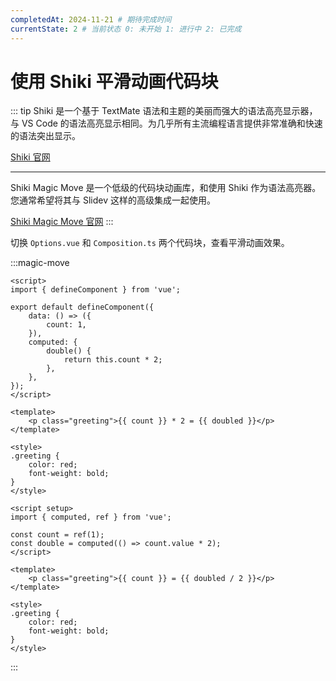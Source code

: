 ```yaml
---
completedAt: 2024-11-21 # 期待完成时间
currentState: 2 # 当前状态 0: 未开始 1: 进行中 2: 已完成
---
```


# 使用 Shiki 平滑动画代码块

::: tip
Shiki 是一个基于 TextMate 语法和主题的美丽而强大的语法高亮显示器，与 VS Code 的语法高亮显示相同。为几乎所有主流编程语言提供非常准确和快速的语法突出显示。

[Shiki 官网](https://shiki.matsu.io/)

---

Shiki Magic Move 是一个低级的代码块动画库，和使用 Shiki 作为语法高亮器。您通常希望将其与 Slidev 这样的高级集成一起使用。

[Shiki Magic Move 官网](https://shiki-magic-move.netlify.app/)
:::

切换 `Options.vue` 和 `Composition.ts` 两个代码块，查看平滑动画效果。

:::magic-move

```vue [Options.vue]
<script>
import { defineComponent } from 'vue';

export default defineComponent({
    data: () => ({
        count: 1,
    }),
    computed: {
        double() {
            return this.count * 2;
        },
    },
});
</script>

<template>
    <p class="greeting">{{ count }} * 2 = {{ doubled }}</p>
</template>

<style>
.greeting {
    color: red;
    font-weight: bold;
}
</style>
```

```vue [Composition.ts]
<script setup>
import { computed, ref } from 'vue';

const count = ref(1);
const double = computed(() => count.value * 2);
</script>

<template>
    <p class="greeting">{{ count }} = {{ doubled / 2 }}</p>
</template>

<style>
.greeting {
    color: red;
    font-weight: bold;
}
</style>
```

:::
